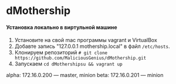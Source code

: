 # dMothership

<h4> Установка локально в виртульной машине </h4>

1) Установите на свой mac программы vagrant и VirtualBox
2) Добавте запись "127.0.0.1    mothership.local" в файл ```/etc/hosts```.
2) Клонируем репозиторий ```# git clone https://github.com/MaliciousGenius/dMothership.git```
2) Запускаем ```cd dMothershipsu && vagrant up```

alpha: 172.16.0.200 — master, minion
beta: 172.16.0.201 — minion